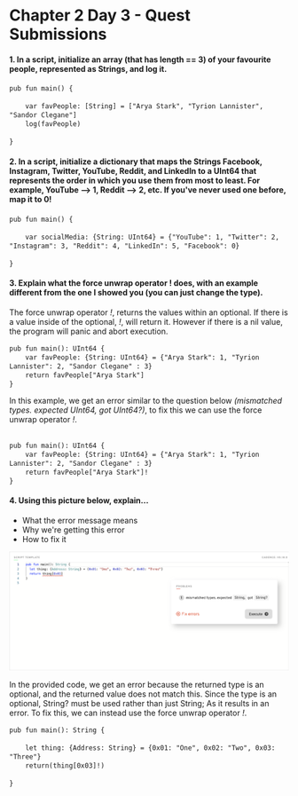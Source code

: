 # Chapter 2 Day 3 - Quest Submissions

#### 1. In a script, initialize an array (that has length == 3) of your favourite people, represented as Strings, and log it.
```Cadence
pub fun main() {

    var favPeople: [String] = ["Arya Stark", "Tyrion Lannister", "Sandor Clegane"]
    log(favPeople)

}

```

#### 2. In a script, initialize a dictionary that maps the Strings Facebook, Instagram, Twitter, YouTube, Reddit, and LinkedIn to a UInt64 that represents the order in which you use them from most to least. For example, YouTube --> 1, Reddit --> 2, etc. If you've never used one before, map it to 0!
```Cadence
pub fun main() {

    var socialMedia: {String: UInt64} = {"YouTube": 1, "Twitter": 2, "Instagram": 3, "Reddit": 4, "LinkedIn": 5, "Facebook": 0}

}
```

#### 3. Explain what the force unwrap operator ! does, with an example different from the one I showed you (you can just change the type).

The force unwrap operator _!_, returns the values within an optional. If there is a value inside of the optional, _!_, will return it. However if there is a nil value, the program will panic and abort execution. 
 
```Cadence
pub fun main(): UInt64 {
    var favPeople: {String: UInt64} = {"Arya Stark": 1, "Tyrion Lannister": 2, "Sandor Clegane" : 3}
    return favPeople["Arya Stark"]
}

```
In this example, we get an error similar to the question below _(mismatched types. expected UInt64, got UInt64?)_, to fix this we can use the force unwrap operator _!_.

```Cadence

pub fun main(): UInt64 {
    var favPeople: {String: UInt64} = {"Arya Stark": 1, "Tyrion Lannister": 2, "Sandor Clegane" : 3}
    return favPeople["Arya Stark"]!
}
```

#### 4. Using this picture below, explain...
- What the error message means
- Why we're getting this error
- How to fix it

![wrongcode](/chapter2/images/wrongcode.png)

In the provided code, we get an error because the returned type is an optional, and the returned value does not match this. Since the type is an optional, String? must be used rather than just String; As it results in an error. To fix this, we can instead use the force unwrap operator _!_. 

```Cadence
pub fun main(): String {

    let thing: {Address: String} = {0x01: "One", 0x02: "Two", 0x03: "Three"}
    return(thing[0x03]!)

}
```

